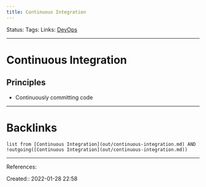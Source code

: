 ```yaml
---
title: Continuous Integration
---
```

Status: 
Tags: 
Links: [DevOps](out/devops.md)
___
# Continuous Integration
## Principles
- Continuously committing code
___
# Backlinks
```dataview
list from [Continuous Integration](out/continuous-integration.md) AND !outgoing([Continuous Integration](out/continuous-integration.md))
```
___
References:

Created:: 2022-01-28 22:58
